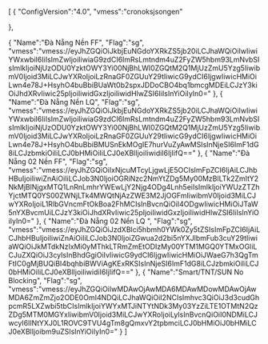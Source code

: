 [
{
"ConfigVersion":"4.0",
"vmess":"cronoksjsongen"

},

{
"Name":"Đà Nẵng Nền FF",
"Flag":"sg",
"vmess":"vmess://eyJhZGQiOiJkbjEuNGdoYXRkZS5jb20iLCJhaWQiOiIwIiwiYWxwbiI6IiIsImZwIjoiIiwiaG9zdCI6ImRsLmtndm4uZ2FyZW5hbm93LmNvbSIsImlkIjoiNjUzODU0YzktOWY3Yi00NjBhLWI0ZGQtM2Q1MjUzZmU5Yzg5IiwibmV0Ijoid3MiLCJwYXRoIjoiLzRnaGF0ZGUuY29tIiwicG9ydCI6IjgwIiwicHMiOiLwn4e78J+HsyhO4buBbiBUaWt0b2spxJDDoCBO4bq1bmcgMDEiLCJzY3kiOiJhdXRvIiwic25pIjoiIiwidGxzIjoiIiwidHlwZSI6IiIsInYiOiIyIn0="
},
{
"Name":"Đà Nẵng Nền LQ",
"Flag":"sg",
"vmess":"vmess://eyJhZGQiOiJkbjEuNGdoYXRkZS5jb20iLCJhaWQiOiIwIiwiYWxwbiI6IiIsImZwIjoiIiwiaG9zdCI6ImRsLmtndm4uZ2FyZW5hbm93LmNvbSIsImlkIjoiNjUzODU0YzktOWY3Yi00NjBhLWI0ZGQtM2Q1MjUzZmU5Yzg5IiwibmV0Ijoid3MiLCJwYXRoIjoiLzRnaGF0ZGUuY29tIiwicG9ydCI6IjgwIiwicHMiOiLwn4e78J+HsyhO4buBbiBMUSnEkMOgIE7hurVuZyAwMSIsInNjeSI6ImF1dG8iLCJzbmkiOiIiLCJ0bHMiOiIiLCJ0eXBlIjoiIiwidiI6IjIifQ=="
},
{
"Name":"Đà Nẵng 02 Nền FF",
"Flag":"sg",
"vmess":"vmess://eyJhZGQiOiIxNjcuMTcyLjgwLjE5OCIsImFpZCI6IjAiLCJhbHBuIjoiIiwiZnAiOiIiLCJob3N0IjoiOGRiNzc2NmYtZDg5My00MzBlLTk2ZmItY2NkMjBlNjgxMTQ1LnRnLmhrYWEwLjY2Njg4ODg4Lnh5eiIsImlkIjoiYWUzZTZhYjctMTQ0YS00ZWNjLTk4MWQtNjAzZWE3M2JjOGFmIiwibmV0Ijoid3MiLCJwYXRoIjoiL1RlbGVncmFtOkBoa2FhMCIsInBvcnQiOiI4ODgwIiwicHMiOiJTaW5nYXBvcmUiLCJzY3kiOiJhdXRvIiwic25pIjoiIiwidGxzIjoiIiwidHlwZSI6IiIsInYiOiIyIn0="
},
{
"Name":"Đà Nẵng 02 Nền LQ ",
"Flag":"sg",
"vmess":"vmess://eyJhZGQiOiJzdXBlci5hbmh0YWk0Zy5tZSIsImFpZCI6IjAiLCJhbHBuIjoiIiwiZnAiOiIiLCJob3N0IjoiZGwua2d2bi5nYXJlbmFub3cuY29tIiwiaWQiOiJkMTdkNzIxMi0yMThkLTRmZmEtODIzMy00YTM1MGQ0YTMxOGIiLCJuZXQiOiJ3cyIsInBhdGgiOiIvIiwicG9ydCI6IjgwIiwicHMiOiJWaeG7h3QgTmFtIC0gMjBUQiBI4bqhbiBWViAgKExRKSIsInNjeSI6ImF1dG8iLCJzbmkiOiIiLCJ0bHMiOiIiLCJ0eXBlIjoiIiwidiI6IjIifQ=="
},
{
"Name":"Smart\/TNT\/SUN No Blocking",
"Flag":"sg",
"vmess":"vmess:\/\/eyJhZGQiOiIwMDAwOjAwMDA6MDAwMDowMDAwOjAwMDA6ZmZmZjo2ODE0OmI4NDQiLCJhaWQiOiI2NCIsImhvc3QiOiJ3d3cudGhpcmR5LXZwbi5tbCIsImlkIjoiYWYxMTJiNTYtNDk3My03YzZiLTE1OTMtN2QzZDg5MTM0MGYxIiwibmV0Ijoid3MiLCJwYXRoIjoiLyIsInBvcnQiOiI0NDMiLCJwcyI6IlNtYXJ0L1ROVC9TVU4gTm8gQmxvY2tpbmciLCJ0bHMiOiJ0bHMiLCJ0eXBlIjoibm9uZSIsInYiOiIyIn0="
}
]

